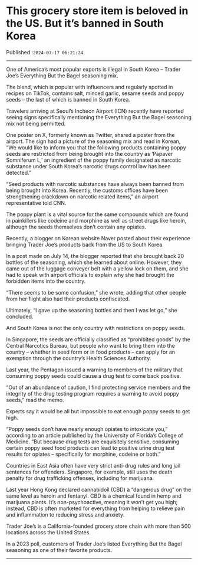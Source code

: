 # This grocery store item is beloved in the US. But it’s banned in South Korea

Published :`2024-07-17 06:21:24`

---

One of America’s most popular exports is illegal in South Korea – Trader Joe’s Everything But the Bagel seasoning mix.

The blend, which is popular with influencers and regularly spotted in recipes on TikTok, contains salt, minced garlic, sesame seeds and poppy seeds – the last of which is banned in South Korea.

Travelers arriving at Seoul’s Incheon Airport (ICN) recently have reported seeing signs specifically mentioning the Everything But the Bagel seasoning mix not being permitted.

One poster on X, formerly known as Twitter, shared a poster from the airport. The sign had a picture of the seasoning mix and read in Korean, “We would like to inform you that the following products containing poppy seeds are restricted from being brought into the country as ‘Papaver Somniferum L,’ an ingredient of the poppy family designated as narcotic substance under South Korea’s narcotic drugs control law has been detected.”

“Seed products with narcotic substances have always been banned from being brought into Korea. Recently, the customs offices have been strengthening crackdown on narcotic related items,” an airport representative told CNN.

The poppy plant is a vital source for the same compounds which are found in painkillers like codeine and morphine as well as street drugs like heroin, although the seeds themselves don’t contain any opiates.

Recently, a blogger on Korean website Naver posted about their experience bringing Trader Joe’s products back from the US to South Korea.

In a post made on July 14, the blogger reported that she brought back 20 bottles of the seasoning, which she learned about online. However, they came out of the luggage conveyer belt with a yellow lock on them, and she had to speak with airport officials to explain why she had brought the forbidden items into the country.

“There seems to be some confusion,” she wrote, adding that other people from her flight also had their products confiscated.

Ultimately, “I gave up the seasoning bottles and then I was let go,” she concluded.

And South Korea is not the only country with restrictions on poppy seeds.

In Singapore, the seeds are officially classified as “prohibited goods” by the Central Narcotics Bureau, but people who want to bring them into the country – whether in seed form or in food products – can apply for an exemption through the country’s Health Sciences Authority.

Last year, the Pentagon issued a warning to members of the military that consuming poppy seeds could cause a drug test to come back positive.

“Out of an abundance of caution, I find protecting service members and the integrity of the drug testing program requires a warning to avoid poppy seeds,” read the memo.

Experts say it would be all but impossible to eat enough poppy seeds to get high.

“Poppy seeds don’t have nearly enough opiates to intoxicate you,” according to an article published by the University of Florida’s College of Medicine. “But because drug tests are exquisitely sensitive, consuming certain poppy seed food products can lead to positive urine drug test results for opiates – specifically for morphine, codeine or both.”

Countries in East Asia often have very strict anti-drug rules and long jail sentences for offenders. Singapore, for example, still uses the death penalty for drug trafficking offenses, including for marijuana.

Last year Hong Kong declared cannabidoil (CBD) a “dangerous drug” on the same level as heroin and fentanyl. CBD is a chemical found in hemp and marijuana plants. It’s non-psychoactive, meaning it won’t get you high; instead, CBD is often marketed for everything from helping to relieve pain and inflammation to reducing stress and anxiety.

Trader Joe’s is a California-founded grocery store chain with more than 500 locations across the United States.

In a 2023 poll, customers of Trader Joe’s listed Everything But the Bagel seasoning as one of their favorite products.

---

